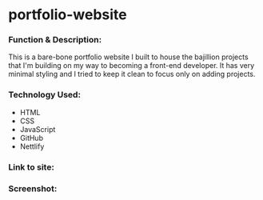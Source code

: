 # portfolio-website

<h3>Function & Description:</h3>
This is a bare-bone portfolio website I built to house the bajillion projects that I'm building on my way to becoming a front-end developer. It has very minimal styling and I tried to keep it clean to focus only on adding projects.


<h3>Technology Used:</h3>

- HTML
- CSS
- JavaScript
- GitHub
- Nettlify

<h3>Link to site:</h3>


<h3>Screenshot:</h3>
